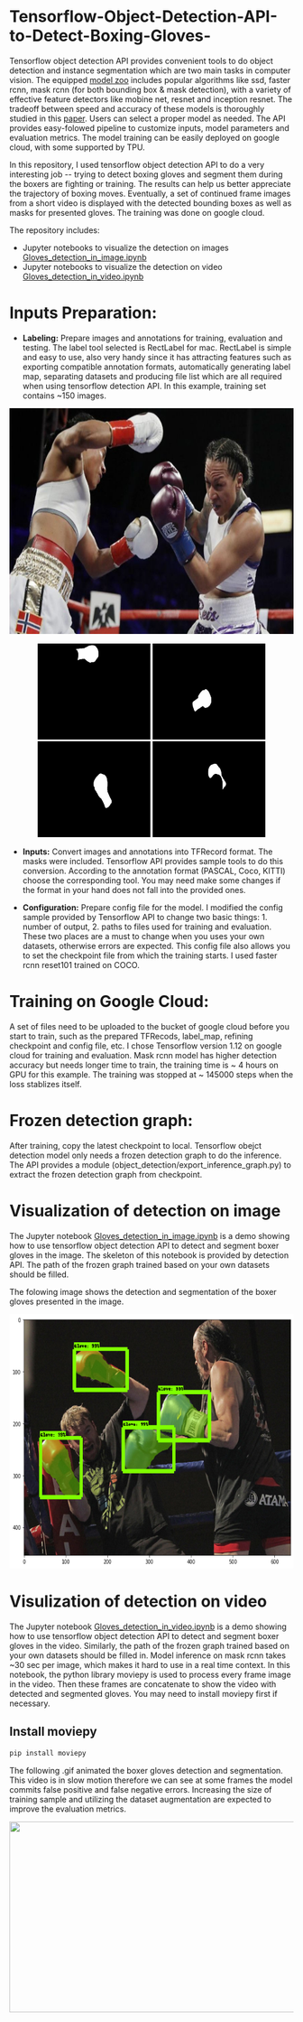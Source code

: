 # Tensorflow-Object-Detection-API-to-Detect-Boxing-Gloves-

Tensorflow object detection API provides convenient tools to do object detection and instance segmentation which are two main tasks in computer vision. The equipped [model zoo](https://github.com/tensorflow/models/blob/master/research/object_detection/g3doc/detection_model_zoo.md) includes popular algorithms like ssd, faster rcnn, mask rcnn (for both bounding box & mask detection), with a variety of effective feature detectors like mobine net, resnet and inception resnet. The tradeoff between speed and accuracy of these models is thoroughly studied in this [paper](https://arxiv.org/pdf/1611.10012.pdf). Users can select a proper model as needed. The API provides easy-folowed pipeline to customize inputs, model parameters and evaluation metrics. The model training can be easily deployed on google cloud, with some supported by TPU. 

In this repository, I used tensorflow object detection API to do a very interesting job -- trying to detect boxing gloves and segment them during the boxers are fighting or training. The results can help us better appreciate the trajectory of boxing moves. Eventually, a set of continued frame images from a short video is displayed with the detected bounding boxes as well as masks for presented gloves. The training was done on google cloud.

The repository includes:

* Jupyter notebooks to visualize the detection on images [Gloves_detection_in_image.ipynb](https://github.com/fuqiong-yrym/Tensorflow-Object-Detection-API-to-Detect-Boxing-Gloves-/blob/master/Gloves_detection_in_image.ipynb)
* Jupyter notebooks to visualize the detection on video [Gloves_detection_in_video.ipynb](https://github.com/fuqiong-yrym/Tensorflow-Object-Detection-API-to-Detect-Boxing-Gloves-/blob/master/Gloves_detection_in_video.ipynb)

# Inputs Preparation:

* **Labeling:** Prepare images and annotations for training, evaluation and testing. The label tool selected is RectLabel for mac. RectLabel is simple and easy to use, also very handy since it has attracting features such as exporting compatible annotation formats, automatically generating label map, separating datasets and producing file list which are all required when using tensorflow detection API. In this example, training set contains ~150 images. 

<p align="center">
  <img src="test_images/23.jpeg" width=676 height=400>
</p>

<p align="center">
  <img src="test_images/23_pixels0.png" width=200 height=170> 
  <img src="test_images/23_pixels1.png" width=200 height=170>
  <img src="test_images/23_pixels2.png" width=200 height=170>
  <img src="test_images/23_pixels3.png" width=200 height=170>
 </p>

* **Inputs:** Convert images and annotations into TFRecord format. The masks were included. Tensorflow API provides sample tools to do this conversion. According to the annotation format (PASCAL, Coco, KITTI) choose the corresponding tool. You may need make some changes if the format in your hand does not fall into the provided ones. 

* **Configuration:** Prepare config file for the model. I modified the config sample provided by Tensorflow API to change two basic things: 1. number of output, 2. paths to files used for training and evaluation. These two places are a must to change when you uses your own datasets, otherwise errors are expected. This config file also allows you to set the checkpoint file from which the training starts. I used faster rcnn reset101 trained on COCO. 

# Training on Google Cloud:

A set of files need to be uploaded to the bucket of google cloud before you start to train, such as the prepared TFRecods, label_map, refining checkpoint and config file, etc. I chose Tensorflow version 1.12 on google cloud for training and evaluation. Mask rcnn model has higher detection accuracy but needs longer time to train, the training time is ~ 4 hours on GPU for this example. The training was stopped at ~ 145000 steps when the loss stablizes itself.

# Frozen detection graph:

After training, copy the latest checkpoint to local. Tensorflow obejct detection model only needs a frozen detection graph to do the inference. The API provides a module (object_detection/export_inference_graph.py) to extract the frozen detection graph from checkpoint.

# Visualization of detection on image

The Jupyter notebook [Gloves_detection_in_image.ipynb](https://github.com/fuqiong-yrym/Tensorflow-Object-Detection-API-to-Detect-Boxing-Gloves-/blob/master/Gloves_detection_in_image.ipynb) is a demo showing how to use tensorflow object detection API to detect and segment boxer gloves in the image. The skeleton of this notebook is provided by detection API. The path of the frozen graph trained based on your own datasets should be filled. 

The folowing image shows the detection and segmentation of the boxer gloves presented in the image.
<p align="center">
  <img src="readme.png" width=676 height=450>
</p>

# Visulization of detection on video

The Jupyter notebook [Gloves_detection_in_video.ipynb](https://github.com/fuqiong-yrym/Tensorflow-Object-Detection-API-to-Detect-Boxing-Gloves-/blob/master/Gloves_detection_in_video.ipynb) is a demo showing how to use tensorflow object detection API to detect and segment boxer gloves in the video. Similarly, the path of the frozen graph trained based on your own datasets should be filled in. Model inference on mask rcnn takes ~30 sec per image, which makes it hard to use in a real time context. In this notebook, the python library moviepy is used to process every frame image in the video. Then these frames are concatenate to show the video with detected and segmented gloves. You may need to install moviepy first if necessary. 

## Install moviepy

   ```bash
   pip install moviepy
   ```

The following .gif animated the boxer gloves detection and segmentation. This video is in slow motion therefore we can see at some frames the model commits false positive and false negative errors. Increasing the size of training sample and utilizing the dataset augmentation are expected to improve the evaluation metrics.

<p align='center'>
  <img width="600" height="338" src="Boxing_fight_readme_downsize.gif">
</p>

